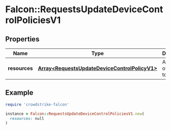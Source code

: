 # Falcon::RequestsUpdateDeviceControlPoliciesV1

## Properties

| Name | Type | Description | Notes |
| ---- | ---- | ----------- | ----- |
| **resources** | [**Array&lt;RequestsUpdateDeviceControlPolicyV1&gt;**](RequestsUpdateDeviceControlPolicyV1.md) | A collection of policies to update |  |

## Example

```ruby
require 'crowdstrike-falcon'

instance = Falcon::RequestsUpdateDeviceControlPoliciesV1.new(
  resources: null
)
```

